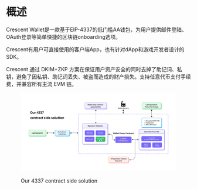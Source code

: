 # 概述

Crescent Wallet是一款基于EIP-4337的低门槛AA钱包，为用户提供邮件登陆、OAuth登录等简单快捷的区块链onboarding选项。

Crescent有用户可直接使用的客户端App，也有针对dApp和游戏开发者设计的SDK。

Crescent 通过 DKIM+ZKP 方案在保证用户资产安全的同时去掉了助记词、私钥，避免了因私钥、助记词丢失、被盗而造成的财产损失。支持任意代币支付手续费，并兼容所有主流 EVM 链。

<figure><img src=".gitbook/assets/零知识证明加密 (1).jpg" alt=""><figcaption><p>Our 4337 contract side solution</p></figcaption></figure>
